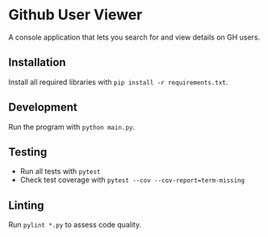 # Github User Viewer

A console application that lets you search for and view details on GH users.

## Installation

Install all required libraries with `pip install -r requirements.txt`.

## Development

Run the program with `python main.py`.

## Testing

- Run all tests with `pytest`
- Check test coverage with `pytest --cov --cov-report=term-missing`

## Linting

Run `pylint *.py` to assess code quality.

